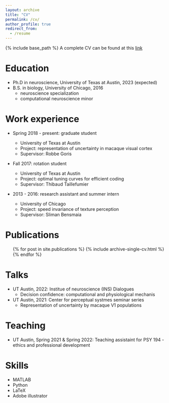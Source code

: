 ```yaml
---
layout: archive
title: "CV"
permalink: /cv/
author_profile: true
redirect_from:
  - /resume
---
```


{% include base_path %}
A complete CV can be found at this [link](http://zoebsinger.github.io/files/ZBS_CV_03132022.pdf)

Education
======
* Ph.D in neuroscience, University of Texas at Austin, 2023 (expected)
* B.S. in biology, University of Chicago, 2016
  * neuroscience specialization
  * computational neuroscience minor

Work experience
======
* Spring 2018 - present: graduate student
  * University of Texas at Austin
  * Project: representation of uncertainty in macaque visual cortex
  * Supervisor: Robbe Goris

* Fall 2017: rotation student
  * University of Texas at Austin
  * Project: optimal tuning curves for efficient coding
  * Supervisor: Thibaud Taillefumier

* 2013 - 2016: research assistant and summer intern
  * University of Chicago
  * Project: speed invariance of texture perception
  * Supervisor: Sliman Bensmaia
  
Publications
======
  <ul>{% for post in site.publications %}
    {% include archive-single-cv.html %}
  {% endfor %}</ul>
  
Talks
======
* UT Austin, 2022: Institue of neuroscience (INS) Dialogues 
  * Decision confidence: computational and physiological mechanis   
* UT Austin, 2021: Center for perceptual systmes seminar series
  * Representation of uncertainty by macaque V1 populations
  
Teaching
======
* UT Austin, Spring 2021 & Spring 2022: Teaching assistaint for PSY 194 - ethics and professional development
  
Skills
======
* MATLAB
* Python
* LaTeX
* Adobe illustrator 
  

